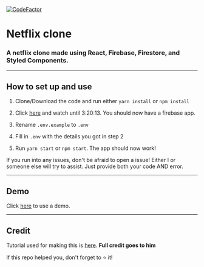 [![CodeFactor](https://www.codefactor.io/repository/github/beatzoid/netflix-clone/badge)](https://www.codefactor.io/repository/github/beatzoid/netflix-clone)
# Netflix clone

### A netflix clone made using React, Firebase, Firestore, and Styled Components.

---

## How to set up and use

1. Clone/Download the code and run either `yarn install` or `npm install`

2. Click [here](https://youtu.be/x_EEwGe-a9o?t=11559) and watch until 3:20:13. You should now have a firebase app.

3. Rename `.env.example` to `.env`

4. Fill in `.env` with the details you got in step 2

5. Run `yarn start` or `npm start`. The app should now work!

If you run into any issues, don't be afraid to open a issue! Either I or someone else will try to assist. Just provide both your code AND error.

---

## Demo

Click [here](https://beat-netflix-clone.herokuapp.com) to use a demo.

---

## Credit

Tutorial used for making this is [here](https://www.youtube.com/watch?v=x_EEwGe-a9o&feature=youtu.be). **Full credit goes to him**

If this repo helped you, don't forget to ⭐ it!
